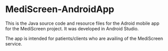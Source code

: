 # MediScreen-AndroidApp

This is the Java source code and resource files for the Adroid mobile app for the MediScreen project. It was developed in Android Studio.

The app is intended for patients/clients who are availing of the MediScreen service.

